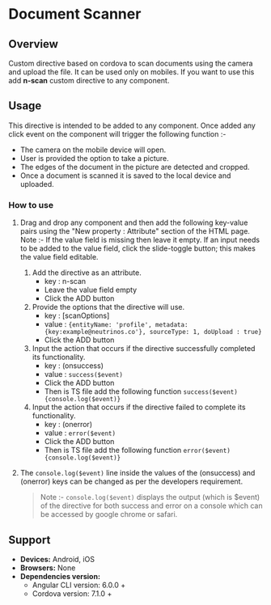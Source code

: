 # Document Scanner

## Overview

Custom directive based on cordova to scan documents using the camera and upload the file. It can be used only on mobiles. If you want to use this add **n-scan** custom directive to any component.

## Usage

This directive is intended to be added to any component. Once added any click event on the component will trigger the following function :-

* The camera on the mobile device will open.
* User is provided the option to take a picture.
* The edges of the document in the picture are detected and cropped.
* Once a document is scanned it is saved to the local device and uploaded.

### How to use

1. Drag and drop any component and then add the following key-value pairs using the "New property : Attribute" section of the HTML page. Note :- If the value field is missing then leave it empty. If an input needs to be added to the value field, click the slide-toggle button; this makes the value field editable.
   1. Add the directive as an attribute.
      * key : n-scan
      * Leave the value field empty
      * Click the ADD button
   2. Provide the options that the directive will use.
      * key : \[scanOptions\] 
      * value : `{entityName: 'profile', metadata: {key:example@neutrinos.co'}, sourceType: 1, doUpload : true}`
      * Click the ADD button
   3. Input the action that occurs if the directive successfully completed its functionality.
      * key : \(onsuccess\)  
      * value : `success($event)`
      * Click the ADD button
      * Then is TS file add the following function `success($event){console.log($event)}`
   4. Input the action that occurs if the directive failed to complete its functionality.
      * key : \(onerror\)  
      * value : `error($event)`
      * Click the ADD button
      * Then is TS file add the following function `error($event){console.log($event)}`
2. The `console.log($event)` line inside the values of the \(onsuccess\) and \(onerror\) keys can be changed as per the developers requirement. 

   > Note :- `console.log($event)` displays the output \(which is $event\) of the directive for both success and error on a console which can be accessed by google chrome or safari.

## Support

* **Devices:** Android, iOS
* **Browsers:**  None
* **Dependencies version:** 
  * Angular CLI version: 6.0.0 + 
  * Cordova version: 7.1.0 +

